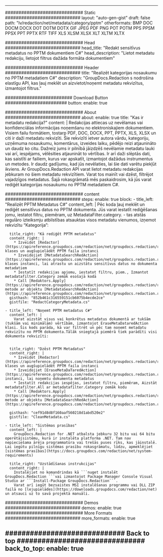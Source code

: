 
---
############################# Static ############################
layout: "auto-gen-gist" 
draft: false
path: "lv/redaction/net/metadata/category/pptm"
otherformats: BMP DOC DOCM DOCX DOT DOTM DOTX GIF JPEG PDF PNG POT POTM PPS PPSM PPSX PPT PPTX RTF TIFF XLS XLSM XLSX XLT XLTM XLTX  

############################# Head ############################
head_title: "Redakt sensitīvus metadatus no PPTM dokumentiem C#"
head_description: "Lietot metadatu redakciju, lietojot filtrus dažāda formāta dokumentiem"

############################# Header ############################
title: "Realizēt kategorijas nosaukumu no PPTM metadatiem C#"
description: "GroupDocs.Redaction s nodrošina elastīgu API, kas ļauj meklēt un aizvietot/noņemt metadatu rekvizītus, izmantojot filtrus."

######################### Download Button #######################
button:
    enable: true

############################# About ############################
about:
    enable: true
    title: "Kas ir metadatu redakcija?"
    content: |
        Redakcijas attiecas uz nevēlamas vai konfidenciālas informācijas noņemšanu no elektroniskajiem dokumentiem. Visiem failu formātiem, tostarp PDF, DOC, DOCX, PPT, PPTX, XLS, XLSX un citi ir daži metadatu rekvizīti. Šie rekvizīti ietver autora vārdu, kategoriju, uzņēmuma nosaukumu, komentārus, izveides laiku, pēdējo reizi atjaunināto un daudz ko citu. Dažreiz jums ir pilnībā jāizdzēš nevēlamie metadatu lauki vai arī, iespējams, vēlēsities atjaunināt to vērtības. Ir arī daži slēptās dati, kas saistīti ar failiem, kurus var apskatīt, izmantojot dažādus instrumentus un metodes. Ir daudz gadījumu, kad jūs nevēlaties, lai šie dati varētu piekļūt ikviens. Ar GroupDocs.Redaction API varat lietot metadatu redakcijas jebkuram no šiem metadatu rekvizītiem. Varat tos mainīt vai dzēst, filtrējot vajadzīgos metadatus. Šajā rokasgrāmatā mēs paskaidrosim, kā jūs varat rediģēt kategorijas nosaukumu no PPTM metadatiem C#.

############################# content ############################
steps:
    enable: true
    block:
    - title_left: "Realizēt PPTM Metadatus C#"
      content_left: |
        Pēc koda ļauj meklēt un rediģēt sensitīvus datus no PPTM dokumenta. Jūs varat iestatīt rediģēšanas jomu, iestatot filtru, piemēram, uz MetadataFilter.category. - tas atstās regulāro izteiksmju atbilstības atsauktas visos metadatu vienumos, izņemot rekvizītu “Kategorija”:
        

      title_right: "Kā rediģēt PPTM metadatus"
      content_right: |
        * Izveidot [Redactor](https://apireference.groupdocs.com/redaction/net/groupdocs.redaction/redactor) klases un augšupielādēt PPTM faila instanci
        * Izveidojiet [MetadataSearchRedAction](https://apireference.groupdocs.com/redaction/net/groupdocs.redaction.redactions/metadatasearchredaction) klases instanci, lai atrastu un aizstātu sensitīvus datus no dokumenta metadatiem
        * Iestatīt redakcijas apjomu, iestatot filtru, piem., Izmantot metadatafilter.Category zemāk esošajā kodā
        * Call [Redaktors.Apply](https://apireference.groupdocs.com/redaction/net/groupdocs.redaction/redactor/methods/apply/index) metode ar objektu [MetadataSearchRedAction](https://apireference.groupdocs.com/redaction/net/groupdocs.redaction.redactions/metadatasearchredaction)        
      gisthash: "852b461c316559151cb6075b4ecde2ce"
      gistfile: "RedactCategoryMetadata.cs"

    - title_left: "Noņemt PPTM metadatus C#"
      content_left: |
        Varat aizstāt visus vai konkrētus metadatus dokumentā ar tukšām (tukšām vai minimālām) vērtībām, izmantojot EraseMetaDataredAction klasi. Šis kods parāda, kā var filtrēt un pēc tam noņemt metadatu rekvizītu no PPTM dokumenta.Tālāk sniegtajā piemērā tiek parādīti visi dokumenta rekvizīti:
        
        
      title_right: "Dzēst PPTM Metadatus"
      content_right: |
        * Izveidot [Redactor](https://apireference.groupdocs.com/redaction/net/groupdocs.redaction/redactor) klases un augšupielādēt PPTM faila instanci
        * Izveidojiet [EraseMetaDaTaredAction](https://apireference.groupdocs.com/redaction/net/groupdocs.redaction.redactions/erasemetadataredaction) instanci, lai noņemtu dokumenta metadatus
        * Iestatīt redakcijas iespējas, iestatot filtru, piemēram, Aizstāt metadatafilter.All ar metadatafilter.Category zemāk kodu 
        * Call [Redaktors.Apply](https://apireference.groupdocs.com/redaction/net/groupdocs.redaction/redactor/methods/apply/index) metode ar objektu [MetadataSearchRedAction](https://apireference.groupdocs.com/redaction/net/groupdocs.redaction.redactions/metadatasearchredaction)
        
      gisthash: "cef91d8d8f160aaf560218d1abd520e2"
      gistfile: "CleanMetadata.cs"

    - title_left: "Sistēmas prasības"
      content_left: |
        GroupDocs.Redaction for .NET atbalsta jebkuru 32 bitu vai 64 bitu operētājsistēmu, kurā ir instalēta platforma .NET. Tam nav nepieciešama ārēja programmatūra vai trešās puses rīks, kas jāinstalē. Lai iegūtu pilnīgu sistēmas prasību rokasgrāmatu, lūdzu, apmeklējiet [sistēmas prasības](https://docs.groupdocs.com/redaction/net/system-requirements)
        
      title_right: "Uzstādīšanas instrukcijas"
      content_right: |
        Instalējiet no komandrindas kā ```nuget instalēt GroupDocs.Redaction ```vai izmantojot Package Manager Console Visual Studio ar ```Install-Package GroupDocs.Redaction```. 
        Varat arī iegūt bezsaistes MSI instalēšanas programmu vai DLL ZIP failā no [lejupielādes](https://downloads.groupdocs.com/redaction/net) un atsauci uz to savā projektā manuāli.

############################# Demos ############################
demos:
    enable: true
############################# More Formats ############################
more_formats:
    enable: true

############################# Back to top ###############################
back_to_top:
    enable: true
---